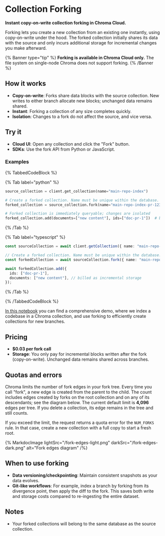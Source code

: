 # Collection Forking

**Instant copy-on-write collection forking in Chroma Cloud.**

Forking lets you create a new collection from an existing one instantly, using copy-on-write under the hood. The forked collection initially shares its data with the source and only incurs additional storage for incremental changes you make afterward.

{% Banner type="tip" %}
**Forking is available in Chroma Cloud only.** The file system on single-node Chroma does not support forking.
{% /Banner %}

## How it works

- **Copy-on-write**: Forks share data blocks with the source collection. New writes to either branch allocate new blocks; unchanged data remains shared.
- **Instant**: Forking a collection of any size completes quickly.
- **Isolation**: Changes to a fork do not affect the source, and vice versa.

## Try it

- **Cloud UI**: Open any collection and click the "Fork" button.
- **SDKs**: Use the fork API from Python or JavaScript.

### Examples

{% TabbedCodeBlock %}

{% Tab label="python" %}
```python
source_collection = client.get_collection(name="main-repo-index")

# Create a forked collection. Name must be unique within the database.
forked_collection = source_collection.fork(name="main-repo-index-pr-1234")

# Forked collection is immediately queryable; changes are isolated
forked_collection.add(documents=["new content"], ids=["doc-pr-1"])  # billed as incremental storage
```
{% /Tab %}

{% Tab label="typescript" %}
```typescript
const sourceCollection = await client.getCollection({ name: "main-repo-index" });

// Create a forked collection. Name must be unique within the database.
const forkedCollection = await sourceCollection.fork({ name: "main-repo-index-pr-1234" });

await forkedCollection.add({
  ids: ["doc-pr-1"],
  documents: ["new content"], // billed as incremental storage
});
```
{% /Tab %}

{% /TabbedCodeBlock %}

[In this notebook](https://github.com/chroma-core/chroma/blob/main/examples/advanced/forking.ipynb) you can find a comprehensive demo, where we index a codebase in a Chroma collection, and use forking to efficiently create collections for new branches.

## Pricing

- **$0.03 per fork call**
- **Storage**: You only pay for incremental blocks written after the fork (copy-on-write). Unchanged data remains shared across branches.

## Quotas and errors

Chroma limits the number of fork edges in your fork tree. Every time you call "fork", a new edge is created from the parent to the child.  The count includes edges created by forks on the root collection and on any of its descendants; see the diagram below. The current default limit is **4,096** edges per tree. If you delete a collection, its edge remains in the tree and still counts.

If you exceed the limit, the request returns a quota error for the `NUM_FORKS` rule. In that case, create a new collection with a full copy to start a fresh root.

{% MarkdocImage lightSrc="/fork-edges-light.png" darkSrc="/fork-edges-dark.png" alt="Fork edges diagram" /%}


## When to use forking

- **Data versioning/checkpointing**: Maintain consistent snapshots as your data evolves.
 - **Git-like workflows**: For example, index a branch by forking from its divergence point, then apply the diff to the fork. This saves both write and storage costs compared to re-ingesting the entire dataset.

## Notes

- Your forked collections will belong to the same database as the source collection.


